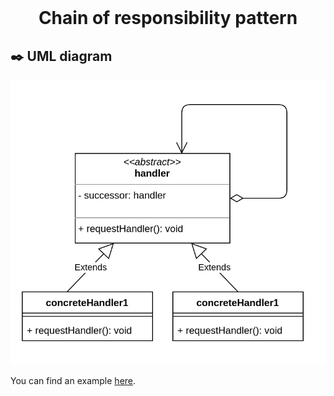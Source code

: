 <div align="center">
  <br>
  <h1>Chain of responsibility pattern</h1>
</div>





## :black_nib: UML diagram 

![](Diagram.png)

You can find an example [here](example).


